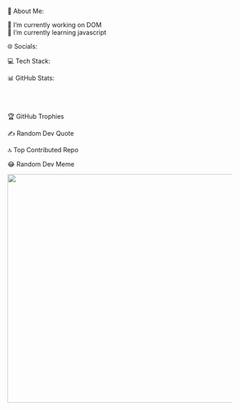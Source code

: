 💫 About Me:

🔭 I’m currently working on DOM<br>🌱 I’m currently learning javascript<br>

🌐 Socials:

💻 Tech Stack:

 

📊 GitHub Stats:

<br/>
<br/>


🏆 GitHub Trophies

✍️ Random Dev Quote

🔝 Top Contributed Repo

😂 Random Dev Meme

<img src="https://rm.up.railway.app/" width="512px"/>

<!-- Proudly created with GPRM ( https://gprm.itsvg.in ) -->
